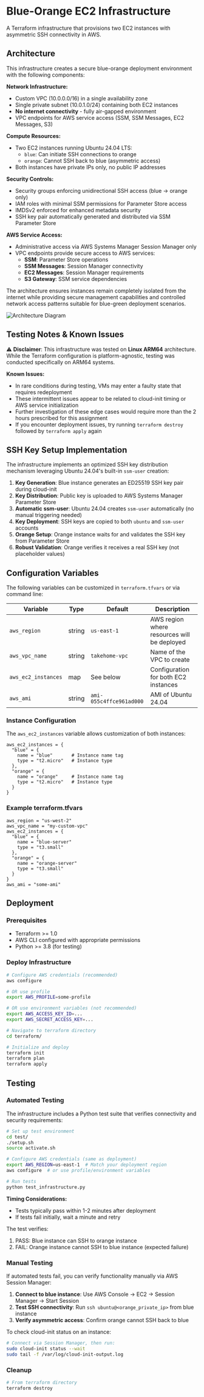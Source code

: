 # Blue-Orange EC2 Infrastructure

A Terraform infrastructure that provisions two EC2 instances with asymmetric SSH connectivity in AWS.

## Architecture

This infrastructure creates a secure blue-orange deployment environment with the following components:

**Network Infrastructure:**
- Custom VPC (10.0.0.0/16) in a single availability zone
- Single private subnet (10.0.1.0/24) containing both EC2 instances
- **No internet connectivity** - fully air-gapped environment
- VPC endpoints for AWS service access (SSM, SSM Messages, EC2 Messages, S3)

**Compute Resources:**
- Two EC2 instances running Ubuntu 24.04 LTS:
  - `blue`: Can initiate SSH connections to orange
  - `orange`: Cannot SSH back to blue (asymmetric access)
- Both instances have private IPs only, no public IP addresses

**Security Controls:**
- Security groups enforcing unidirectional SSH access (blue → orange only)
- IAM roles with minimal SSM permissions for Parameter Store access
- IMDSv2 enforced for enhanced metadata security
- SSH key pair automatically generated and distributed via SSM Parameter Store

**AWS Service Access:**
- Administrative access via AWS Systems Manager Session Manager only
- VPC endpoints provide secure access to AWS services:
  - **SSM**: Parameter Store operations
  - **SSM Messages**: Session Manager connectivity
  - **EC2 Messages**: Session Manager requirements
  - **S3 Gateway**: SSM service dependencies

The architecture ensures instances remain completely isolated from the internet while providing secure management capabilities and controlled network access patterns suitable for blue-green deployment scenarios.

![Architecture Diagram](./architecture.png)

## Testing Notes & Known Issues

⚠️ **Disclaimer**: This infrastructure was tested on **Linux ARM64** architecture. While the Terraform configuration is platform-agnostic, testing was conducted specifically on ARM64 systems.

**Known Issues:**
- In rare conditions during testing, VMs may enter a faulty state that requires redeployment
- These intermittent issues appear to be related to cloud-init timing or AWS service initialization
- Further investigation of these edge cases would require more than the 2 hours prescribed for this assignment
- If you encounter deployment issues, try running `terraform destroy` followed by `terraform apply` again

## SSH Key Setup Implementation

The infrastructure implements an optimized SSH key distribution mechanism leveraging Ubuntu 24.04's built-in `ssm-user` creation:

1. **Key Generation**: Blue instance generates an ED25519 SSH key pair during cloud-init
2. **Key Distribution**: Public key is uploaded to AWS Systems Manager Parameter Store
3. **Automatic ssm-user**: Ubuntu 24.04 creates `ssm-user` automatically (no manual triggering needed)
4. **Key Deployment**: SSH keys are copied to both `ubuntu` and `ssm-user` accounts
5. **Orange Setup**: Orange instance waits for and validates the SSH key from Parameter Store
6. **Robust Validation**: Orange verifies it receives a real SSH key (not placeholder values)

## Configuration Variables

The following variables can be customized in `terraform.tfvars` or via command line:

| Variable | Type | Default | Description |
|----------|------|---------|-------------|
| `aws_region` | string | `us-east-1` | AWS region where resources will be deployed |
| `aws_vpc_name` | string | `takehome-vpc` | Name of the VPC to create |
| `aws_ec2_instances` | map | See below | Configuration for both EC2 instances |
| `aws_ami` | string | `ami-055c4ffce961ad000` | AMI of Ubuntu 24.04 |

### Instance Configuration

The `aws_ec2_instances` variable allows customization of both instances:

```hcl
aws_ec2_instances = {
  "blue" = {
    name = "blue"       # Instance name tag
    type = "t2.micro"   # Instance type
  },
  "orange" = {
    name = "orange"     # Instance name tag  
    type = "t2.micro"   # Instance type
  }
}
```

### Example terraform.tfvars

```hcl
aws_region = "us-west-2"
aws_vpc_name = "my-custom-vpc"
aws_ec2_instances = {
  "blue" = {
    name = "blue-server"
    type = "t3.small"
  },
  "orange" = {
    name = "orange-server"
    type = "t3.small"
  }
}
aws_ami = "some-ami"
```

## Deployment

### Prerequisites
- Terraform >= 1.0
- AWS CLI configured with appropriate permissions
- Python >= 3.8 (for testing)

### Deploy Infrastructure

```bash
# Configure AWS credentials (recommended)
aws configure

# OR use profile
export AWS_PROFILE=some-profile

# OR use environment variables (not recommended)
export AWS_ACCESS_KEY_ID=...
export AWS_SECRET_ACCESS_KEY=...

# Navigate to terraform directory
cd terraform/

# Initialize and deploy
terraform init
terraform plan
terraform apply
```

## Testing

### Automated Testing

The infrastructure includes a Python test suite that verifies connectivity and security requirements:

```bash
# Set up test environment
cd test/
./setup.sh
source activate.sh

# Configure AWS credentials (same as deployment)
export AWS_REGION=us-east-1  # Match your deployment region
aws configure  # or use profile/environment variables

# Run tests
python test_infrastructure.py
```

**Timing Considerations:**
- Tests typically pass within 1-2 minutes after deployment
- If tests fail initially, wait a minute and retry

The test verifies:
1. PASS: Blue instance can SSH to orange instance
2. FAIL: Orange instance cannot SSH to blue instance (expected failure)

### Manual Testing

If automated tests fail, you can verify functionality manually via AWS Session Manager:

1. **Connect to blue instance**: Use AWS Console → EC2 → Session Manager → Start Session
2. **Test SSH connectivity**: Run `ssh ubuntu@<orange_private_ip>` from blue instance
3. **Verify asymmetric access**: Confirm orange cannot SSH back to blue

To check cloud-init status on an instance:
```bash
# Connect via Session Manager, then run:
sudo cloud-init status --wait
sudo tail -f /var/log/cloud-init-output.log
```

### Cleanup
```bash
# From terraform directory
terraform destroy
```